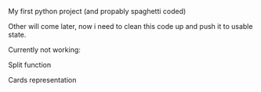 My first python project (and propably spaghetti coded) 

Other will come later, now i need to clean this code up and push it to usable state.

Currently not working:

Split function

Cards representation
